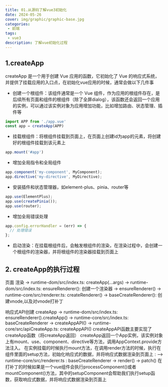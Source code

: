 ```yaml
---
title: 01.从源码了解vue3初始化
date: 2024-05-26
cover: img/graphic/graphic-base.jpg
categories:
 - 前端
tags:
 - vue3
description: 了解vue初始化过程
---
```


## 1.createApp
createApp 是一个用于创建 Vue 应用的函数，它初始化了 Vue 的响应式系统，并提供了挂载应用的入口点，在初始化vue应用的时候，通常会做以下几件事
- 创建一个根组件：该组件通常是一个 Vue 组件，作为应用的根组件存在，是后续所有页面和组件的根组件（除了全屏dialog），该函数还会返回一个应用的实例，可以通过该实例对象为应用增加功能，比如增加路由、状态管理、插件等
```javascript
import APP from './app.vue'
const app = createApp(APP)
```
- 挂载根组件：将根组件挂载到页面上，在页面上创建id为app的元素，将创建好的根组件挂载到该元素上
```javascript
app.mount('#app')
```
- 增加全局指令和全局组件
```javascript
app.component('my-component', MyComponent);
app.directive('my-directive', MyDirective);
```
- 安装插件和状态管理器，如element-plus、pinia、router等
```javascript
app.use(ElementPlus);
app.use(createPinia());
app.use(router);

```
- 增加全局错误处理
```javascript
app.config.errorHandler = (err) => {
  // 处理错误
};
```
- 启动渲染：在挂载根组件后，会触发根组件的渲染，在渲染过程中，会创建一个根组件的渲染器，并将根组件的渲染器挂载到页面上

## 2. createApp的执行过程
页面 渲染
-> runtime-dom/src/index.ts: createApp(...args) 
-> runtime-dom/src/index.ts: ensureRenderer(): 创建一个渲染器
  -> ensureRenderer() -> runtime-core/src/renderer.ts: createRenderer() -> baseCreateRenderer(): 创建vnode,以及对vnode打补丁

响应式API创建
createApp 
-> runtime-dom/src/index.ts: ensureRenderer().createApp() 
-> runtime-core/src/index.ts: baseCreateRenderer -> createAppAPI()
-> runtime-core/src/apiCreateApp.ts: createAppAPI()
createAppAPI函数主要实现了createApp函数（将createApp返回）
createApp返回一个App实例，该实例对象上有mount、use、component、directive等方法，调用AppContext.provide方法注入。
在实例挂载的时候执行mount方法，在调用render方法的时候，执行在组件里面的setup方法，初始化响应式的数据，并将响应式数据渲染到页面上 :
—> runtime-core/src/renderer.ts : baseCreateRenderer -> render() -> patch()
在打补丁的时候如果是一个vue组件会执行processComponent()或者mountComponent()方法，其中的setupComponent会帮助我们执行setup函数，获取响应式数据，并将响应式数据渲染到页面上





